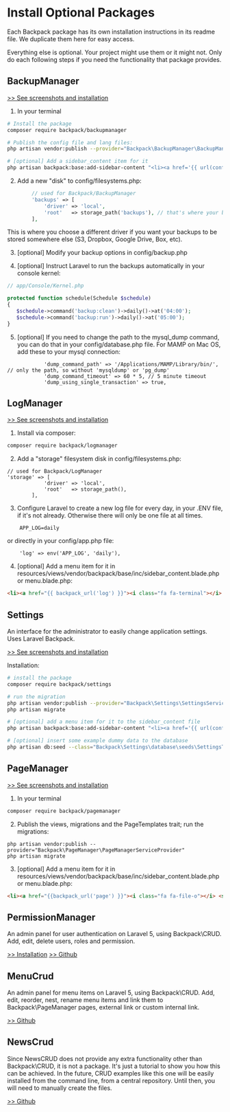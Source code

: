 # Install Optional Packages

Each Backpack package has its own installation instructions in its readme file. We duplicate them here for easy access.

Everything else is optional. Your project might use them or it might not. Only do each following steps if you need the functionality that package provides.


## BackupManager

[>> See screenshots and installation](https://github.com/Laravel-Backpack/BackupManager)

1) In your terminal

``` bash
# Install the package
composer require backpack/backupmanager

# Publish the config file and lang files:
php artisan vendor:publish --provider="Backpack\BackupManager\BackupManagerServiceProvider"

# [optional] Add a sidebar_content item for it
php artisan backpack:base:add-sidebar-content "<li><a href='{{ url(config('backpack.base.route_prefix', 'admin').'/backup') }}'><i class='fa fa-hdd-o'></i> <span>Backups</span></a></li>"
```

2) Add a new "disk" to config/filesystems.php:

```php
        // used for Backpack/BackupManager
        'backups' => [
            'driver' => 'local',
            'root'   => storage_path('backups'), // that's where your backups are stored by default: storage/backups
        ],
```
This is where you choose a different driver if you want your backups to be stored somewhere else (S3, Dropbox, Google Drive, Box, etc).

3) [optional] Modify your backup options in config/backup.php

4) [optional] Instruct Laravel to run the backups automatically in your console kernel:

```php
// app/Console/Kernel.php

protected function schedule(Schedule $schedule)
{
   $schedule->command('backup:clean')->daily()->at('04:00');
   $schedule->command('backup:run')->daily()->at('05:00');
}
```

5) [optional] If you need to change the path to the mysql_dump command, you can do that in your config/database.php file. For MAMP on Mac OS, add these to your mysql connection:
```
            'dump_command_path' => '/Applications/MAMP/Library/bin/', // only the path, so without 'mysqldump' or 'pg_dump'
            'dump_command_timeout' => 60 * 5, // 5 minute timeout
            'dump_using_single_transaction' => true,
```


## LogManager

[>> See screenshots and installation](https://github.com/Laravel-Backpack/logmanager)


1) Install via composer:

``` bash
composer require backpack/logmanager
```

2) Add a "storage" filesystem disk in config/filesystems.php:

```
// used for Backpack/LogManager
'storage' => [
            'driver' => 'local',
            'root'   => storage_path(),
        ],
```

3) Configure Laravel to create a new log file for every day, in your .ENV file, if it's not already. Otherwise there will only be one file at all times.

```
    APP_LOG=daily
```

or directly in your config/app.php file:
```
    'log' => env('APP_LOG', 'daily'),
```

4) [optional] Add a menu item for it in resources/views/vendor/backpack/base/inc/sidebar_content.blade.php or menu.blade.php:

```html
<li><a href="{{ backpack_url('log') }}"><i class="fa fa-terminal"></i> <span>Logs</span></a></li>
```

## Settings

An interface for the administrator to easily change application settings. Uses Laravel Backpack. 

[>> See screenshots and installation](https://github.com/Laravel-Backpack/settings)

Installation:

``` bash
# install the package
composer require backpack/settings

# run the migration
php artisan vendor:publish --provider="Backpack\Settings\SettingsServiceProvider"
php artisan migrate

# [optional] add a menu item for it to the sidebar_content file
php artisan backpack:base:add-sidebar-content "<li><a href='{{ url(config('backpack.base.route_prefix', 'admin') . '/setting') }}'><i class='fa fa-cog'></i> <span>Settings</span></a></li>"

# [optional] insert some example dummy data to the database
php artisan db:seed --class="Backpack\Settings\database\seeds\SettingsTableSeeder"
```

## PageManager

[>> See screenshots and installation](https://github.com/Laravel-Backpack/pagemanager)

1) In your terminal

``` bash
composer require backpack/pagemanager
```

2) Publish the views, migrations and the PageTemplates trait; run the migrations:

```
php artisan vendor:publish --provider="Backpack\PageManager\PageManagerServiceProvider"
php artisan migrate
```

3) [optional] Add a menu item for it in resources/views/vendor/backpack/base/inc/sidebar_content.blade.php or menu.blade.php:

```html
<li><a href="{{backpack_url('page') }}"><i class="fa fa-file-o"></i> <span>Pages</span></a></li>
```

## PermissionManager

An admin panel for user authentication on Laravel 5, using Backpack\CRUD. Add, edit, delete users, roles and permission.

[>> Installation](https://github.com/Laravel-Backpack/PermissionManager#install)
[>> Github](https://github.com/Laravel-Backpack/PermissionManager)


## MenuCrud

An admin panel for menu items on Laravel 5, using Backpack\CRUD. Add, edit, reorder, nest, rename menu items and link them to Backpack\PageManager pages, external link or custom internal link.

[>> Github](https://github.com/Laravel-Backpack/MenuCRUD)


## NewsCrud

Since NewsCRUD does not provide any extra functionality other than Backpack\CRUD, it is not a package. It's just a tutorial to show you how this can be achieved. In the future, CRUD examples like this one will be easily installed from the command line, from a central repository. Until then, you will need to manually create the files.

[>> Github](https://github.com/Laravel-Backpack/NewsCRUD)
